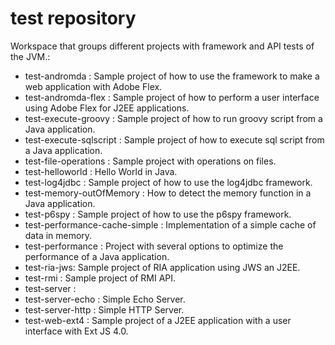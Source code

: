 # test repository

Workspace that groups different projects with framework and API tests of the JVM.:

- test-andromda : Sample project of how to use the framework to make a web application with Adobe Flex.
- test-andromda-flex : Sample project of how to perform a user interface using Adobe Flex for J2EE applications.
- test-execute-groovy : Sample project of how to run groovy script from a Java application.
- test-execute-sqlscript : Sample project of how to execute sql script from a Java application.
- test-file-operations : Sample project with operations on files.
- test-helloworld : Hello World in Java.
- test-log4jdbc : Sample project of how to use the log4jdbc framework.
- test-memory-outOfMemory : How to detect the memory function in a Java application.
- test-p6spy : Sample project of how to use the p6spy framework.
- test-performance-cache-simple : Implementation of a simple cache of data in memory.
- test-performance : Project with several options to optimize the performance of a Java application.
- test-ria-jws: Sample project of RIA application using JWS an J2EE.
- test-rmi : Sample project of RMI API.
- test-server :
- test-server-echo : Simple Echo Server. 
- test-server-http : Simple HTTP Server.
- test-web-ext4 : Sample project of a J2EE application with a user interface with Ext JS 4.0.
